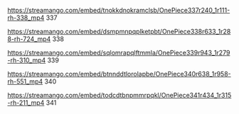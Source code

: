 https://streamango.com/embed/tnokkdnokramclsb/OnePiece337r240_1r111-rh-338_mp4 337

https://streamango.com/embed/dsmpmnpqplketpbt/OnePiece338r633_1r288-rh-724_mp4 338

https://streamango.com/embed/sqlomrapqlftmmla/OnePiece339r943_1r279-rh-310_mp4 339

https://streamango.com/embed/btnnddtlorolapbe/OnePiece340r638_1r958-rh-551_mp4 340

https://streamango.com/embed/todcdtbnpmmrpqkl/OnePiece341r434_1r315-rh-211_mp4 341



